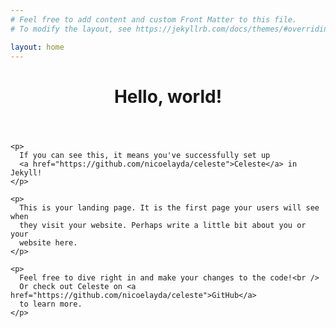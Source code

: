 ```yaml
---
# Feel free to add content and custom Front Matter to this file.
# To modify the layout, see https://jekyllrb.com/docs/themes/#overriding-theme-defaults

layout: home
---
```

<div class="page">
  
  <header>
    <h1 class="landing-title">Hello, world!</h1>
  </header>
  
  <div class="text-center">
    <p>
      <i class="fa fa-code-fork fa-3x"></i>
    </p>

    <p>
      If you can see this, it means you've successfully set up 
      <a href="https://github.com/nicoelayda/celeste">Celeste</a> in Jekyll!
    </p>

    <p>
      This is your landing page. It is the first page your users will see when 
      they visit your website. Perhaps write a little bit about you or your 
      website here.
    </p>

    <p>
      Feel free to dive right in and make your changes to the code!<br />
      Or check out Celeste on <a href="https://github.com/nicoelayda/celeste">GitHub</a> 
      to learn more.
    </p>
    
  </div>
  
</div>